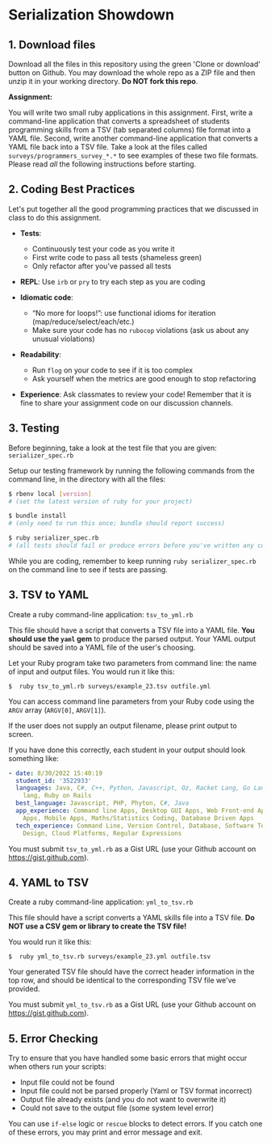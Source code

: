 # Serialization Showdown

## 1. Download files

Download all the files in this repository using the green 'Clone or download' button on Github. You may download the whole repo as a ZIP file and then unzip it in your working directory. **Do NOT fork this repo**.

**Assignment:**

You will write two small ruby applications in this assignment. First, write a command-line application that converts a spreadsheet of students programming skills from a TSV (tab separated columns) file format into a YAML file. Second, write another command-line application that converts a YAML file back into a TSV file. Take a look at the files called `surveys/programmers_survey_*.*` to see examples of these two file formats. Please read *all* the following instructions before starting.

## 2. Coding Best Practices

Let's put together all the good programming practices that we discussed in class to do this assignment.

- **Tests**:
  - Continuously test your code as you write it
  - First write code to pass all tests (shameless green)
  - Only refactor after you've passed all tests
- **REPL**: Use `irb` or `pry` to try each step as you are coding
- **Idiomatic code**:
  - “No more for loops!”: use functional idioms for iteration (map/reduce/select/each/etc.)
  - Make sure your code has no `rubocop` violations (ask us about any unusual violations)
- **Readability**:
  - Run `flog` on your code to see if it is too complex
  - Ask yourself when the metrics are good enough to stop refactoring

- **Experience**: Ask classmates to review your code! Remember that it is fine to share your assignment code on our discussion channels.

## 3. Testing

Before beginning, take a look at the test file that you are given: `serializer_spec.rb`

Setup our testing framework by running the following commands from the command line, in the directory with all the files:

```sh
$ rbenv local [version]
# (set the latest version of ruby for your project)

$ bundle install
# (only need to run this once; bundle should report success)

$ ruby serializer_spec.rb
# (all tests should fail or produce errors before you've written any code)
```

While you are coding, remember to keep running `ruby serializer_spec.rb` on the command line to see if tests are passing.

## 3. TSV to YAML

Create a ruby command-line application: `tsv_to_yml.rb`

This file should have a script that converts a TSV file into a YAML file. **You should use the `yaml` gem** to produce the parsed output. Your YAML output should be saved into a YAML file of the user's choosing.

Let your Ruby program take two parameters from command line: the name of input and output files. You would run it like this:

`$  ruby tsv_to_yml.rb surveys/example_23.tsv outfile.yml`

You can access command line parameters from your Ruby code using the `ARGV` array (`ARGV[0]`, `ARGV[1]`).

If the user does not supply an output filename, please print output to screen.

If you have done this correctly, each student in your output should look something like:

```yaml
- date: 8/30/2022 15:40:19
  student_id: '3522933'
  languages: Java, C#, C++, Python, Javascript, Oz, Racket Lang, Go Lang, Php, Hack
    lang, Ruby on Rails
  best_language: Javascript, PHP, Phyton, C#, Java
  app_experience: Command line Apps, Desktop GUI Apps, Web Front-end Apps, Web Back-end
    Apps, Mobile Apps, Maths/Statistics Coding, Database Driven Apps
  tech_experience: Command Line, Version Control, Database, Software Testing, Web
    Design, Cloud Platforms, Regular Expressions
```

You must submit `tsv_to_yml.rb` as a Gist URL (use your Github account on <https://gist.github.com>).

## 4. YAML to TSV

Create a ruby command-line application: `yml_to_tsv.rb`

This file should have a script converts a YAML skills file into a TSV file. **Do NOT use a CSV gem or library to create the TSV file!**

You would run it like this:

`$  ruby yml_to_tsv.rb surveys/example_23.yml outfile.tsv`

Your generated TSV file should have the correct header information in the top row, and should be identical to the corresponding TSV file we've provided.

You must submit `yml_to_tsv.rb` as a Gist URL (use your Github account on <https://gist.github.com>).

## 5. Error Checking

Try to ensure that you have handled some basic errors that might occur
when others run your scripts:

- Input file could not be found
- Input file could not be parsed properly (Yaml or TSV format incorrect)
- Output file already exists (and you do not want to overwrite it)
- Could not save to the output file (some system level error)

You can use `if-else` logic or `rescue` blocks to detect errors. If you catch one of these errors, you may print and error message and exit.
